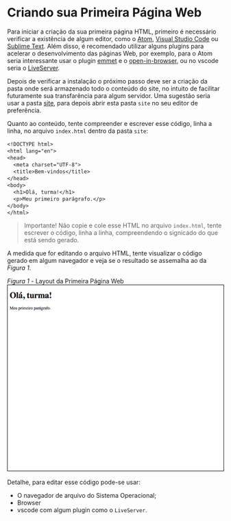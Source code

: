 # Criando sua Primeira Página Web

Para iniciar a criação da sua primeira página HTML, primeiro é necessário verificar a existência de algum editor, como o [Atom](https://atom.io/), [Visual Studio Code](https://code.visualstudio.com/) ou [Sublime Text](https://www.sublimetext.com/). Além disso, é recomendado utilizar alguns plugins para acelerar o desenvolvimento das páginas Web, por exemplo, para o Atom seria interessante usar o plugin [emmet](https://emmet.io/) e o [open-in-browser](https://atom.io/packages/open-in-browser), ou no vscode seria o [LiveServer](https://marketplace.visualstudio.com/items?itemName=ritwickdey.LiveServer).

Depois de verificar a instalação o próximo passo deve ser a criação da pasta onde será armazenado todo o conteúdo do site, no intuito de facilitar futuramente sua transfarência para algum servidor.
Uma sugestão seria usar a pasta [site](site.zip), para depois abrir esta pasta `site` no seu editor de preferência.

Quanto ao conteúdo, tente compreender e escrever esse código, linha a linha, no arquivo `index.html` dentro da pasta `site`:
```
<!DOCTYPE html>
<html lang="en">
<head>
  <meta charset="UTF-8">
  <title>Bem-vindos</title>
</head>
<body>
  <h1>Olá, turma!</h1>
  <p>Meu primeiro parágrafo.</p>
</body>
</html>
```

> Importante! Não copie e cole esse HTML no arquivo `index.html`, tente escrever o código, linha a linha, compreendendo o signicado do que está sendo gerado.

A medida que for editando o arquivo HTML, tente visualizar o código gerado em algum navegador e veja se o resultado se assemalha ao da *Figura 1*.

*Figura 1* - Layout da Primeira Página Web
<img src="screen.png" alt="Primeira Página Web" style="border: 1px solid #000">

Detalhe, para editar esse código pode-se usar:
  * O navegador de arquivo do Sistema Operacional;
  * Browser
  * vscode com algum plugin como o `LiveServer`.
